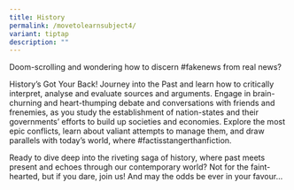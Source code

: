 ```yaml
---
title: History
permalink: /movetolearnsubject4/
variant: tiptap
description: ""
---
```

<p>Doom-scrolling and wondering how to discern #fakenews from real news?</p><p>History’s Got Your Back! Journey into the Past and learn how to critically interpret, analyse and evaluate sources and arguments. Engage in brain-churning and heart-thumping debate and conversations with friends and frenemies, as you study the establishment of nation-states and their governments’ efforts to build up societies and economies. Explore the most epic conflicts, learn about valiant attempts to manage them, and draw parallels with today’s world, where #factisstangerthanfiction.</p><p>Ready to dive deep into the riveting saga of history, where past meets present and echoes through our contemporary world? Not for the faint-hearted, but if you dare, join us! And may the odds be ever in your favour…</p>